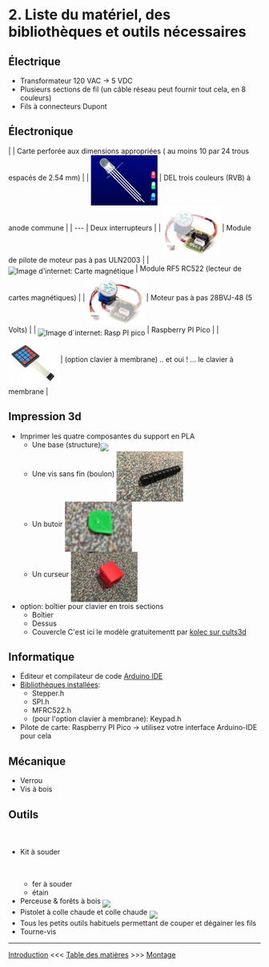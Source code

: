 # 2. Liste du matériel, des bibliothèques et outils nécessaires

## Électrique
* Transformateur 120 VAC -> 5 VDC
* Plusieurs sections de fil (un câble réseau peut fournir tout cela, en 8 couleurs)
* Fils à connecteurs Dupont

## Électronique
|   | Carte perforée aux dimensions appropriées ( au moins 10 par 24 trous espacés de 2.54 mm) |
| <img src="../images/composants/tri-color-led.jpg" height="100" align="middle" /> | DEL trois couleurs (RVB) à anode commune |
| --- | Deux interrupteurs |
|  <img src="../images/composants/controleur_evidence.jpg" height="100" align="middle" />  | Module de pilote de moteur pas à pas ULN2003    |
|  <img src="https://external-content.duckduckgo.com/iu/?u=https%3A%2F%2Ftse1.mm.bing.net%2Fth%3Fid%3DOIP.Z8VwK4ozSmAyzHd_4jV9HgHaHa%26pid%3DApi&f=1&ipt=95ebf6e0bbe265e8812947de3e8391b4048b1301b2ddf30e26ec032f864f3014&ipo=images" height="100" alt="Image d'internet: Carte magnétique" align="middle" />   | Module RF5 RC522  (lecteur de cartes magnétiques)   |
| <img src="../images/composants/moteur_evidence.jpg" height="100" align="middle" />    | Moteur pas à pas 28BVJ-48 (5 Volts)    |
| <img src="https://www.electronics-lab.com/wp-content/uploads/2021/01/Hands_On_with_the_RP2040_and_Pico_the_First_In_House_Silicon_and_Microcontroller_From_Raspberry_Pi_Hackster_io.jpg " height="100" align="middle" alt="Image d`internet: Rasp PI pico" />     | Raspberry PI Pico    |
|  <img src="../images/composants/clavierMembrane_4x4.jpg" width="100" align="middle" alt="Image d'internet: Clavier à membrane" />   |  (option clavier à membrane) .. et oui ! ... le clavier à membrane   |
  
  

## Impression 3d
* Imprimer les quatre composantes du support en PLA
    * Une base (structure)<img src="../images/impression3d/base.jpg" height="100" align="middle" />
    * Une vis sans fin (boulon) <img src="../images/impression3d/boulon.jpg" height="100" align="middle" />
    * Un butoir <img src="../images/impression3d/butoir.jpg" height="100" align="middle" />
    * Un curseur <img src="../images/impression3d/curseur.jpg" height="100" align="middle" />
* option: boîtier pour clavier en trois sections
    * Boîtier
    * Dessus
    * Couvercle
C'est ici le modèle gratuitementt par [kolec sur cults3d](https://cults3d.com/fr/mod%C3%A8le-3d/gadget/arduino-keypad-4x4-panel)

## Informatique
* Éditeur et compilateur de code [Arduino IDE](https://www.arduino.cc/en/software)
* [Bibliothèques installées](../tree/main/src/bibliotheques): 
    * Stepper.h
    * SPI.h
    * MFRC522.h
    * (pour l'option clavier à membrane): Keypad.h
* Pilote de carte: Raspberry PI Pico -> utilisez votre interface Arduino-IDE pour cela

## Mécanique
* Verrou
* Vis à bois

## Outils
* Kit à souder  <img ggggsrc="https://www.cdiscount.com/pdt2/6/0/7/1/700x700/mon4895179938607/rw/fer-a-souder-electronique-temperature-reglable-60w.jpg" height="100" align="middle" />
    * fer à souder 
    * étain
* Perceuse & forêts à bois <img src="https://www.cdiscount.com/pdt2/3/2/0/1/700x700/auc2008563793320/rw/xuy-15pcs-jeu-de-forets-a-bois-plat-a-pique-hexago.jpg" height="100" align="middle" />
* Pistolet à colle chaude et colle chaude <img src="https://www.malinelle.com/ressources/cache/imgcorner/3/9/39110_1_1024x1024.jpg" height="100" align="middle" />
* Tous les petits outils habituels permettant de couper et dégainer les fils
* Tourne-vis

---

[Introduction](01_Introduction_Presentation.md)  <<<  [Table des matières](README.md)   >>>    [Montage](03_Montage.md)
